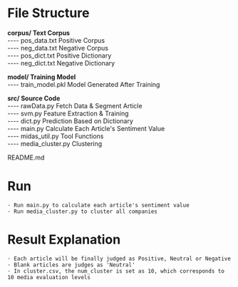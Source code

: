 # File Structure   

**corpus/ Text Corpus**   
---- pos_data.txt  Positive Corpus    
---- neg_data.txt  Negative Corpus   
---- pos_dict.txt  Positive Dictionary    
---- neg_dict.txt  Negative Dictionary      
 
**model/ Training Model**   
---- train_model.pkl Model Generated After Training      

**src/ Source Code**   
---- rawData.py Fetch Data & Segment Article   
---- svm.py Feature Extraction & Training   
---- dict.py Prediction Based on Dictionary    
---- main.py Calculate Each Article's Sentiment Value      
---- midas_util.py Tool Functions      
---- media_cluster.py Clustering    

README.md        

# Run    
    · Run main.py to calculate each article's sentiment value     
    · Run media_cluster.py to cluster all companies       

# Result Explanation   
    · Each article will be finally judged as Positive, Neutral or Negative   
    · Blank articles are judges as 'Neutral'      
    · In cluster.csv, the num_cluster is set as 10, which corresponds to 10 media evaluation levels
